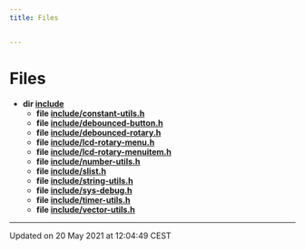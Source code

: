 ```yaml
---
title: Files


---
```


# Files



* **dir [include](https://github.com/devel0/iot-utils/tree/main/data/api/Files/dir_d44c64559bbebec7f509842c48db8b23.md#dir-include)** 
    * **file [include/constant-utils.h](https://github.com/devel0/iot-utils/tree/main/data/api/Files/constant-utils_8h.md#file-constant-utils.h)** 
    * **file [include/debounced-button.h](https://github.com/devel0/iot-utils/tree/main/data/api/Files/debounced-button_8h.md#file-debounced-button.h)** 
    * **file [include/debounced-rotary.h](https://github.com/devel0/iot-utils/tree/main/data/api/Files/debounced-rotary_8h.md#file-debounced-rotary.h)** 
    * **file [include/lcd-rotary-menu.h](https://github.com/devel0/iot-utils/tree/main/data/api/Files/lcd-rotary-menu_8h.md#file-lcd-rotary-menu.h)** 
    * **file [include/lcd-rotary-menuitem.h](https://github.com/devel0/iot-utils/tree/main/data/api/Files/lcd-rotary-menuitem_8h.md#file-lcd-rotary-menuitem.h)** 
    * **file [include/number-utils.h](https://github.com/devel0/iot-utils/tree/main/data/api/Files/number-utils_8h.md#file-number-utils.h)** 
    * **file [include/slist.h](https://github.com/devel0/iot-utils/tree/main/data/api/Files/slist_8h.md#file-slist.h)** 
    * **file [include/string-utils.h](https://github.com/devel0/iot-utils/tree/main/data/api/Files/string-utils_8h.md#file-string-utils.h)** 
    * **file [include/sys-debug.h](https://github.com/devel0/iot-utils/tree/main/data/api/Files/sys-debug_8h.md#file-sys-debug.h)** 
    * **file [include/timer-utils.h](https://github.com/devel0/iot-utils/tree/main/data/api/Files/timer-utils_8h.md#file-timer-utils.h)** 
    * **file [include/vector-utils.h](https://github.com/devel0/iot-utils/tree/main/data/api/Files/vector-utils_8h.md#file-vector-utils.h)** 



-------------------------------

Updated on 20 May 2021 at 12:04:49 CEST
